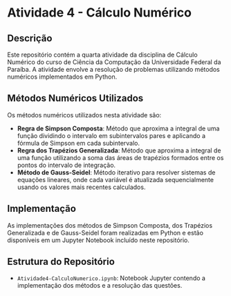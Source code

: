 # Atividade 4 - Cálculo Numérico

## Descrição
Este repositório contém a quarta atividade da disciplina de Cálculo Numérico do curso de Ciência da Computação da Universidade Federal da Paraíba. A atividade envolve a resolução de problemas utilizando métodos numéricos implementados em Python.

## Métodos Numéricos Utilizados
Os métodos numéricos utilizados nesta atividade são:
- **Regra de Simpson Composta**: Método que aproxima a integral de uma função dividindo o intervalo em subintervalos pares e aplicando a fórmula de Simpson em cada subintervalo.
- **Regra dos Trapézios Generalizada**:  Método que aproxima a integral de uma função utilizando a soma das áreas de trapézios formados entre os pontos do intervalo de integração.
- **Método de Gauss-Seidel**: Método iterativo para resolver sistemas de equações lineares, onde cada variável é atualizada sequencialmente usando os valores mais recentes calculados.

## Implementação
As implementações dos métodos de Simpson Composta, dos Trapézios Generalizada e de Gauss-Seidel foram realizadas em Python e estão disponíveis em um Jupyter Notebook incluído neste repositório. 

## Estrutura do Repositório
- `Atividade4-CalculoNumerico.ipynb`: Notebook Jupyter contendo a implementação dos métodos e a resolução das questões.
